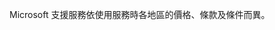 <Token xmlns:xlink="http://www.w3.org/1999/xlink">Microsoft 支援服務依使用服務時各地區的價格、條款及條件而異。</Token>

<!--HONumber=May16_HO2-->


